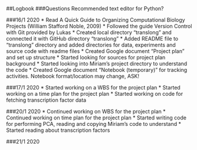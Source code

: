 ##Logbook
###Questions
Recommended text editor for Python?

###16/1 2020
	* Read A Quick Guide to Organizing Computational Biology Projects (William Stafford Noble, 2009)
	* Followed the guide Version Control with Git provided by Lukas
	* Created local directory “translong” and connected it with GitHub directory “translong” 
	* Added README file to “translong” directory and added directories for data, experiments and source code with readme files
	* Created Google document “Project plan” and set up structure
	* Started looking for sources for project plan background
	* Started looking into Miriam’s project directory to understand the code
	* Created Google document “Notebook (temporary)” for tracking activities. Notebook format/location may change, ASK!

###17/1 2020
	* Started working on a WBS for the project plan
	* Started working on a time plan for the project plan
	* Started working on code for fetching transcription factor data

###20/1 2020
	* Continued working on WBS for the project plan
	* Continued working on time plan for the project plan
	* Started writing code for performing PCA, reading and copying Miriam’s code to understand
	* Started reading about transcription factors

###21/1 2020


